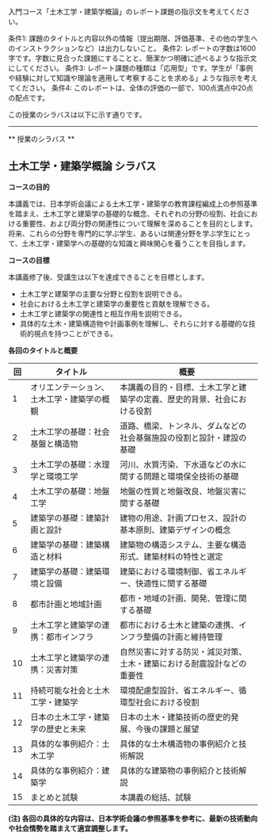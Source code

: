入門コース「土木工学・建築学概論」のレポート課題の指示文を考えてください。

条件1: 課題のタイトルと内容以外の情報（提出期限、評価基準、その他の学生へのインストラクションなど）は出力しないこと。
条件2: レポートの字数は1600字です。字数に見合った課題にすることと、簡潔かつ明確に述べるような指示文にしてください。
条件3: レポート課題の種類は「応用型」です。学生が「事例や経験に対して知識や理論を適用して考察することを求める」ような指示を考えてください。
条件4: このレポートは、全体の評価の一部で、100点満点中20点の配点です。

この授業のシラバスは以下に示す通りです。

---------------------------------------
** 授業のシラバス **
## 土木工学・建築学概論 シラバス

**コースの目的**

本講義では、日本学術会議による土木工学・建築学の教育課程編成上の参照基準を踏まえ、土木工学と建築学の基礎的な概念、それぞれの分野の役割、社会における重要性、および両分野の関連性について理解を深めることを目的とします。  将来、これらの分野を専門的に学ぶ学生、あるいは関連分野を学ぶ学生にとって、土木工学・建築学への基礎的な知識と興味関心を養うことを目指します。


**コースの目標**

本講義修了後、受講生は以下を達成できることを目標とします。

* 土木工学と建築学の主要な分野と役割を説明できる。
* 社会における土木工学と建築学の重要性と貢献を理解できる。
* 土木工学と建築学の関連性と相互作用を説明できる。
* 具体的な土木・建築構造物や計画事例を理解し、それらに対する基礎的な技術的視点を持つことができる。


**各回のタイトルと概要**

| 回 | タイトル                                     | 概要                                                                     |
|---|----------------------------------------------|--------------------------------------------------------------------------|
| 1 | オリエンテーション、土木工学・建築学の概観     | 本講義の目的・目標、土木工学と建築学の定義、歴史的背景、社会における役割  |
| 2 | 土木工学の基礎：社会基盤と構造物              | 道路、橋梁、トンネル、ダムなどの社会基盤施設の役割と設計・建設の基礎           |
| 3 | 土木工学の基礎：水理学と環境工学             | 河川、水質汚染、下水道などの水に関する問題と環境保全技術の基礎             |
| 4 | 土木工学の基礎：地盤工学                     | 地盤の性質と地盤改良、地盤災害に関する基礎                           |
| 5 | 建築学の基礎：建築計画と設計                 | 建物の用途、計画プロセス、設計の基本原則、建築デザインの概念               |
| 6 | 建築学の基礎：建築構造と材料                 | 建築物の構造システム、主要な構造形式、建築材料の特性と選定                  |
| 7 | 建築学の基礎：建築環境と設備                 | 建築における環境制御、省エネルギー、快適性に関する基礎                       |
| 8 | 都市計画と地域計画                          | 都市・地域の計画、開発、管理に関する基礎                               |
| 9 | 土木工学と建築学の連携：都市インフラ           | 都市における土木と建築の連携、インフラ整備の計画と維持管理                  |
| 10| 土木工学と建築学の連携：災害対策             | 自然災害に対する防災・減災対策、土木・建築における耐震設計などの重要性       |
| 11| 持続可能な社会と土木工学・建築学             | 環境配慮型設計、省エネルギー、循環型社会における役割                         |
| 12| 日本の土木工学・建築学の歴史と未来           | 日本の土木・建築技術の歴史的発展、今後の課題と展望                          |
| 13| 具体的な事例紹介：土木工学                   | 具体的な土木構造物の事例紹介と技術解説                                     |
| 14| 具体的な事例紹介：建築学                   | 具体的な建築物の事例紹介と技術解説                                     |
| 15| まとめと試験                                 | 本講義の総括、試験                                                     |


**(注) 各回の具体的な内容は、日本学術会議の参照基準を参考に、最新の技術動向や社会情勢を踏まえて適宜調整します。**
